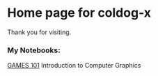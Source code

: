 # Home page for coldog-x

Thank you for visiting.

### My Notebooks:

[GAMES 101](https://notes.coldog.pro/games101/) Introduction to Computer Graphics
